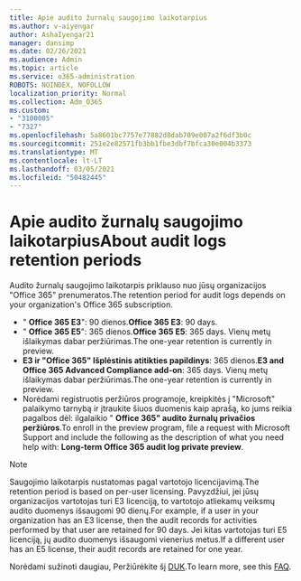 ```yaml
---
title: Apie audito žurnalų saugojimo laikotarpius
ms.author: v-aiyengar
author: AshaIyengar21
manager: dansimp
ms.date: 02/26/2021
ms.audience: Admin
ms.topic: article
ms.service: o365-administration
ROBOTS: NOINDEX, NOFOLLOW
localization_priority: Normal
ms.collection: Adm_O365
ms.custom:
- "3100005"
- "7327"
ms.openlocfilehash: 5a8601bc7757e77882d8dab709e007a2f6df3b0c
ms.sourcegitcommit: 251e2e82571fb3bb1fbe3dbf7bfca30e004b3373
ms.translationtype: MT
ms.contentlocale: lt-LT
ms.lasthandoff: 03/05/2021
ms.locfileid: "50482445"
---
```

# <a name="about-audit-logs-retention-periods"></a><span data-ttu-id="c3941-102">Apie audito žurnalų saugojimo laikotarpius</span><span class="sxs-lookup"><span data-stu-id="c3941-102">About audit logs retention periods</span></span>

<span data-ttu-id="c3941-103">Audito žurnalų saugojimo laikotarpis priklauso nuo jūsų organizacijos "Office 365" prenumeratos.</span><span class="sxs-lookup"><span data-stu-id="c3941-103">The retention period for audit logs depends on your organization's Office 365 subscription.</span></span>

- <span data-ttu-id="c3941-104">" **Office 365 E3**": 90 dienos.</span><span class="sxs-lookup"><span data-stu-id="c3941-104">**Office 365 E3**: 90 days.</span></span>
- <span data-ttu-id="c3941-105">" **Office 365 E5**": 365 dienos.</span><span class="sxs-lookup"><span data-stu-id="c3941-105">**Office 365 E5**: 365 days.</span></span> <span data-ttu-id="c3941-106">Vienų metų išlaikymas dabar peržiūrimas.</span><span class="sxs-lookup"><span data-stu-id="c3941-106">The one-year retention is currently in preview.</span></span>
- <span data-ttu-id="c3941-107">**E3 ir "Office 365" Išplėstinis atitikties papildinys**: 365 dienos.</span><span class="sxs-lookup"><span data-stu-id="c3941-107">**E3 and Office 365 Advanced Compliance add-on**: 365 days.</span></span> <span data-ttu-id="c3941-108">Vienų metų išlaikymas dabar peržiūrimas.</span><span class="sxs-lookup"><span data-stu-id="c3941-108">The one-year retention is currently in preview.</span></span>
- <span data-ttu-id="c3941-109">Norėdami registruotis peržiūros programoje, kreipkitės į "Microsoft" palaikymo tarnybą ir įtraukite šiuos duomenis kaip aprašą, ko jums reikia pagalbos dėl: ilgalaikio " **Office 365" audito žurnalų privačios peržiūros**.</span><span class="sxs-lookup"><span data-stu-id="c3941-109">To enroll in the preview program, file a request with Microsoft Support and include the following as the description of what you need help with: **Long-term Office 365 audit log private preview**.</span></span>
> [!NOTE]
> <span data-ttu-id="c3941-110">Saugojimo laikotarpis nustatomas pagal vartotojo licencijavimą.</span><span class="sxs-lookup"><span data-stu-id="c3941-110">The retention period is based on per-user licensing.</span></span> <span data-ttu-id="c3941-111">Pavyzdžiui, jei jūsų organizacijos vartotojas turi E3 licenciją, to vartotojo atliekamų veiksmų audito duomenys išsaugomi 90 dienų.</span><span class="sxs-lookup"><span data-stu-id="c3941-111">For example, if a user in your organization has an E3 license, then the audit records for activities performed by that user are retained for 90 days.</span></span> <span data-ttu-id="c3941-112">Jei kitas vartotojas turi E5 licenciją, jų audito duomenys išsaugomi vienerius metus.</span><span class="sxs-lookup"><span data-stu-id="c3941-112">If a different user has an E5 license, their audit records are retained for one year.</span></span>

<span data-ttu-id="c3941-113">Norėdami sužinoti daugiau, Peržiūrėkite šį [DUK](https://go.microsoft.com/fwlink/?linkid=2115336).</span><span class="sxs-lookup"><span data-stu-id="c3941-113">To learn more, see this [FAQ](https://go.microsoft.com/fwlink/?linkid=2115336).</span></span>